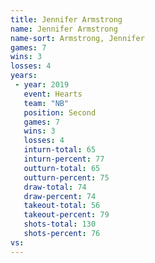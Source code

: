 ```yaml
---
title: Jennifer Armstrong
name: Jennifer Armstrong
name-sort: Armstrong, Jennifer
games: 7
wins: 3
losses: 4
years:
 - year: 2019
   event: Hearts
   team: "NB"
   position: Second
   games: 7
   wins: 3
   losses: 4
   inturn-total: 65
   inturn-percent: 77
   outturn-total: 65
   outturn-percent: 75
   draw-total: 74
   draw-percent: 74
   takeout-total: 56
   takeout-percent: 79
   shots-total: 130
   shots-percent: 76
vs:
---
```


